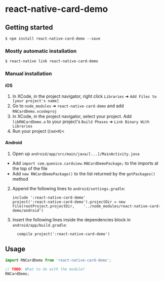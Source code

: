 
# react-native-card-demo

## Getting started

`$ npm install react-native-card-demo --save`

### Mostly automatic installation

`$ react-native link react-native-card-demo`

### Manual installation


#### iOS

1. In XCode, in the project navigator, right click `Libraries` ➜ `Add Files to [your project's name]`
2. Go to `node_modules` ➜ `react-native-card-demo` and add `RNCardDemo.xcodeproj`
3. In XCode, in the project navigator, select your project. Add `libRNCardDemo.a` to your project's `Build Phases` ➜ `Link Binary With Libraries`
4. Run your project (`Cmd+R`)<

#### Android

1. Open up `android/app/src/main/java/[...]/MainActivity.java`
  - Add `import com.quenice.cardview.RNCardDemoPackage;` to the imports at the top of the file
  - Add `new RNCardDemoPackage()` to the list returned by the `getPackages()` method
2. Append the following lines to `android/settings.gradle`:
  	```
  	include ':react-native-card-demo'
  	project(':react-native-card-demo').projectDir = new File(rootProject.projectDir, 	'../node_modules/react-native-card-demo/android')
  	```
3. Insert the following lines inside the dependencies block in `android/app/build.gradle`:
  	```
      compile project(':react-native-card-demo')
  	```


## Usage
```javascript
import RNCardDemo from 'react-native-card-demo';

// TODO: What to do with the module?
RNCardDemo;
```
  